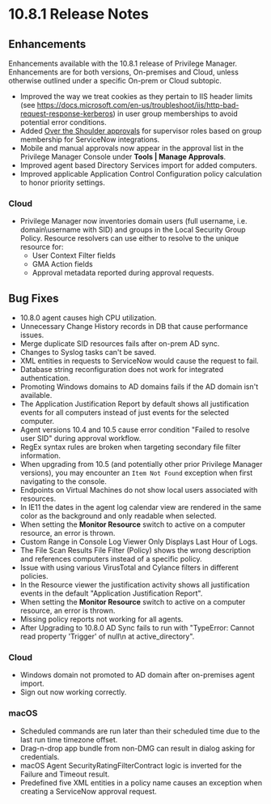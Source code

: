 [title]: # (10.8.1 Release)
[tags]: # (on-premises,cloud)
[priority]: # (30094)
# 10.8.1 Release Notes

## Enhancements

Enhancements available with the 10.8.1 release of Privilege Manager. Enhancements are for both versions, On-premises and Cloud, unless otherwise outlined under a specific On-prem or Cloud subtopic.

* Improved the way we treat cookies as they pertain to IIS header limits (see https://docs.microsoft.com/en-us/troubleshoot/iis/http-bad-request-response-kerberos) in user group memberships to avoid potential error conditions.
* Added [Over the Shoulder approvals](../admin/config/foreign-systems/third-party/set-up-servicenow.md) for supervisor roles based on group membership for ServiceNow integrations.
* Mobile and manual approvals now appear in the approval list in the Privilege Manager Console under __Tools | Manage Approvals__.
* Improved agent based Directory Services import for added computers.
* Improved applicable Application Control Configuration policy calculation to honor priority settings.

### Cloud

* Privilege Manager now inventories domain users (full username, i.e. domain\username with SID) and groups in the Local Security Group Policy. Resource resolvers can use either to resolve to the unique resource for:
  * User Context Filter fields
  * GMA Action fields
  * Approval metadata reported during approval requests.

## Bug Fixes

* 10.8.0 agent causes high CPU utilization.
* Unnecessary Change History records in DB that cause performance issues.
* Merge duplicate SID resources fails after on-prem AD sync.
* Changes to Syslog tasks can't be saved.
* XML entities in requests to ServiceNow would cause the request to fail.
* Database string reconfiguration does not work for integrated authentication.
* Promoting Windows domains to AD domains fails if the AD domain isn't available.
* The Application Justification Report by default shows all justification events for all computers instead of just events for the selected computer.
* Agent versions 10.4 and 10.5 cause error condition "Failed to resolve user SID" during approval workflow.
* RegEx syntax rules are broken when targeting secondary file filter information.
* When upgrading from 10.5 (and potentially other prior Privilege Manager versions), you may encounter an `Item Not Found` exception when first navigating to the console.
* Endpoints on Virtual Machines do not show local users associated with resources.
* In IE11 the dates in the agent log calendar view are rendered in the same color as the background and only readable when selected.
* When setting the __Monitor Resource__ switch to active on a computer resource, an error is thrown.
* Custom Range in Console Log Viewer Only Displays Last Hour of Logs.
* The File Scan Results File Filter (Policy) shows the wrong description and references computers instead of a specific policy.
* Issue with using various VirusTotal and Cylance filters in different policies.
* In the Resource viewer the justification activity shows all justification events in the default "Application Justification Report".
* When setting the __Monitor Resource__ switch to active on a computer resource, an error is thrown.
* Missing policy reports not working for all agents.
* After Upgrading to 10.8.0 AD Sync fails to run with "TypeError: Cannot read property 'Trigger' of null\n at active_directory".

### Cloud

* Windows domain not promoted to AD domain after on-premises agent import.
* Sign out now working correctly.

### macOS

* Scheduled commands are run later than their scheduled time due to the last run time timezone offset.
* Drag-n-drop app bundle from non-DMG can result in dialog asking for credentials.
* macOS Agent SecurityRatingFilterContract logic is inverted for the Failure and Timeout result.
* Predefined five XML entities in a policy name causes an exception when creating a ServiceNow approval request.
